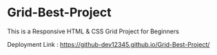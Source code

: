 # Grid-Best-Project
This is a Responsive HTML &amp; CSS Grid Project for Beginners

Deployment Link : https://github-dev12345.github.io/Grid-Best-Project/
